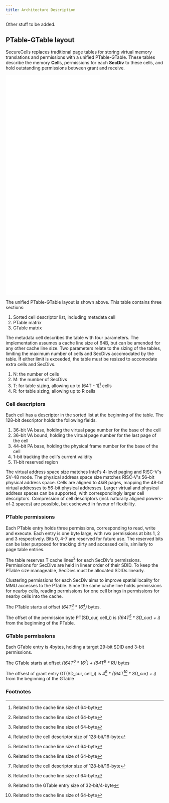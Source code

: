 ```yaml
---
title: Architecture Description
---
```


Other stuff to be added.

## PTable-GTable layout

SecureCells replaces traditional page tables for storing virtual memory
translations and permissions with a unified PTable-GTable.
These tables describe the memory **Cell**s, permissions for each **SecDiv**
to these cells, and hold outstanding permissions between grant and receive.

<div>
<embed src="{{ '/assets/svg/ptable_layout.svg' | relative_url }}" height=700px>
</div>

The unified PTable-GTable layout is shown above. 
This table contains three sections:

1. Sorted cell descriptor list, including metadata cell
1. PTable matrix
1. GTable matrix

The metadata cell describes the table with four parameters.
The implementation assumes a cache line size of 64B, but can be amended for
any other cache line size.
Two parameters relate to the sizing of the tables, limiting the maximum
number of cells and SecDivs accomodated by the table.
If either limit is exceeded, the table must be resized to accomodate extra
cells and SecDivs.

1. N: the number of cells
1. M: the number of SecDivs
1. T: for table sizing, allowing up to (64T - 1)[^1] cells
1. R: for table sizing, allowing up to R cells


### Cell descriptors

Each cell has a descriptor in the sorted list at the beginning of the table.
The 128-bit descriptor holds the following fields.

1. 36-bit VA base, holding the virtual page number for the base of the cell
2. 36-bit VA bound, holding the virtual page number for the last page of the 
   cell
3. 44-bit PA base, holding the physical frame number for the base of the cell
4. 1-bit tracking the cell's current validity
5. 11-bit reserved region

The virtual address space size matches Intel's 4-level paging and RISC-V's 
SV-48 mode.
The physical address space size matches RISC-V's 56-bit physical address space.
Cells are aligned to 4kiB pages, mapping the 48-bit virtual addresses to 56-bit
physical addresses.
Larger virtual and physical address spaces can be supported, with 
correspondingly larger cell descriptors.
Compression of cell descriptors (incl. naturally aligned powers-of-2 spaces)
are possible, but eschewed in favour of flexibility.

### PTable permissions

Each PTable entry holds three permissions, corresponding to read, write 
and execute.
Each entry is one byte large, with rwx permissions at bits 1, 2 and 3
respectively.
Bits 0, 4-7 are reserved for future use.
The reserved bits can be later purposed for tracking dirty and accessed cells,
similarly to page table entries.

The table reserves T cache lines[^1] for each SecDiv's permissions.
Permissions for SecDivs are held in linear order of their SDID.
To keep the PTable size manageable, SecDivs must be allocated SDIDs linearly.

Clustering permissions for each SecDiv aims to improve spatial locality for
MMU accesses to the PTable.
Since the same cache line holds permissions for nearby cells, reading 
permissions for one cell brings in permissions for nearby cells into the cache.

The PTable starts at offset *(64T[^1] * 16[^2])* bytes.

The offset of the permission byte PT(SD_cur, cell_i) is *((64T[^1] * SD_cur) + i)* from the beginning of the PTable.

### GTable permissions

Each GTable entry is 4bytes, holding a target 29-bit SDID and 3-bit 
permissions.

The GTable starts at offset *((64T[^1] * 16[^2]) + (64T[^1] * R))* bytes

The offsest of grant entry GT(SD_cur, cell_i) is *4[^3] * ((64T[^1] * SD_cur) + i)* from the beginning of the GTable

### Footnotes

[^1]: Related to the cache line size of 64-byte
[^2]: Related to the cell descriptor size of 128-bit/16-byte
[^3]: Related to the GTable entry size of 32-bit/4-byte